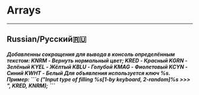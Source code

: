 # Arrays  
---
## Russian/Русский🇷🇺
<h5>Добавленны сокращения для вывода в консоль определённым текстом:
<h7>KNRM - Вернуть нормальный цвет;
KRED - Красный
KGRN - Зелёный
KYEL - Жёлтый
KBLU - Голубой
KMAG - Фиолетовый
KCYN - Синий
KWHT - Белый
Для объявления используется ключ %s. Пример:
  ```c 
  ("Input type of filling %s[1-by keyboard, 2-random]%s >>> ", KRED, KNRM);
  ```
